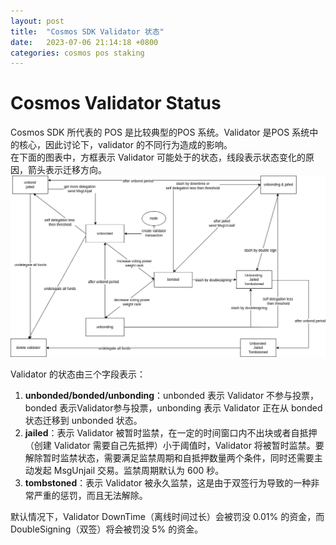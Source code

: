 ```yaml
---
layout: post
title:  "Cosmos SDK Validator 状态"
date:   2023-07-06 21:14:18 +0800
categories: cosmos pos staking
---
```

# Cosmos Validator Status
Cosmos SDK 所代表的 POS 是比较典型的POS 系统。Validator 是POS 系统中的核心，因此讨论下，validator 的不同行为造成的影响。   
在下面的图表中，方框表示 Validator 可能处于的状态，线段表示状态变化的原因，箭头表示迁移方向。
![validator status](https://github.com/jerrybaoo/jerrybaoo.github.io/blob/main/docs/images/validator-status.png)

Validator 的状态由三个字段表示：

1. **unbonded/bonded/unbonding**：unbonded 表示 Validator 不参与投票，bonded 表示Validator参与投票，unbonding 表示 Validator 正在从 bonded 状态迁移到 unbonded 状态。
2. **jailed**：表示 Validator 被暂时监禁，在一定的时间窗口内不出块或者自抵押（创建 Validator 需要自己先抵押）小于阈值时，Validator 将被暂时监禁。要解除暂时监禁状态，需要满足监禁周期和自抵押数量两个条件，同时还需要主动发起 MsgUnjail 交易。监禁周期默认为 600 秒。
3. **tombstoned**：表示 Validator 被永久监禁，这是由于双签行为导致的一种非常严重的惩罚，而且无法解除。

默认情况下，Validator DownTime（离线时间过长）会被罚没 0.01% 的资金，而 DoubleSigning（双签）将会被罚没 5% 的资金。